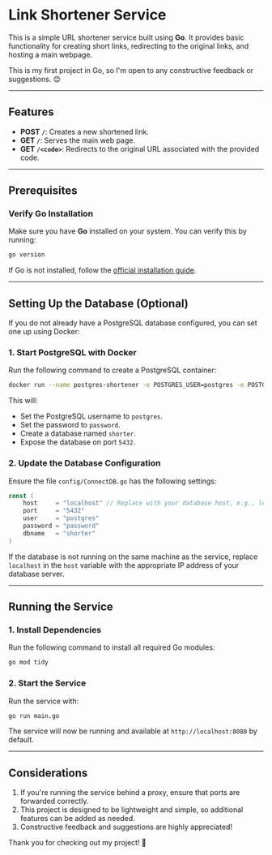 # Link Shortener Service

This is a simple URL shortener service built using **Go**. It provides basic functionality for creating short links, redirecting to the original links, and hosting a main webpage.

This is my first project in Go, so I'm open to any constructive feedback or suggestions. 😊

---

## Features

- **POST `/`**: Creates a new shortened link.
- **GET `/`**: Serves the main web page.
- **GET `/<code>`**: Redirects to the original URL associated with the provided code.

---

## Prerequisites

### Verify Go Installation

Make sure you have **Go** installed on your system. You can verify this by running:

```bash
go version
```

If Go is not installed, follow the [official installation guide](https://go.dev/doc/install).

---

## Setting Up the Database (Optional)

If you do not already have a PostgreSQL database configured, you can set one up using Docker:

### 1. Start PostgreSQL with Docker

Run the following command to create a PostgreSQL container:

```bash
docker run --name postgres-shortener -e POSTGRES_USER=postgres -e POSTGRES_PASSWORD=password -e POSTGRES_DB=shorter -p 5432:5432 -d postgres
```

This will:
- Set the PostgreSQL username to `postgres`.
- Set the password to `password`.
- Create a database named `shorter`.
- Expose the database on port `5432`.

### 2. Update the Database Configuration

Ensure the file `config/ConnectDB.go` has the following settings:

```go
const (
    host     = "localhost" // Replace with your database host, e.g., localhost if Docker is local
    port     = "5432"
    user     = "postgres"
    password = "password"
    dbname   = "shorter"
)
```

If the database is not running on the same machine as the service, replace `localhost` in the `host` variable with the appropriate IP address of your database server.

---

## Running the Service

### 1. Install Dependencies

Run the following command to install all required Go modules:

```bash
go mod tidy
```

### 2. Start the Service

Run the service with:

```bash
go run main.go
```

The service will now be running and available at `http://localhost:8080` by default.

---

## Considerations

1. If you're running the service behind a proxy, ensure that ports are forwarded correctly.
2. This project is designed to be lightweight and simple, so additional features can be added as needed.
3. Constructive feedback and suggestions are highly appreciated!

Thank you for checking out my project! 🎉